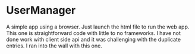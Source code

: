# UserManager
 A simple app using a browser.  Just launch the html file to run the web app.  This one is straightforward code with little to no frameworks.  I have not done work with client side api and it was challenging with the duplicate entries.  I ran into the wall with this one.
